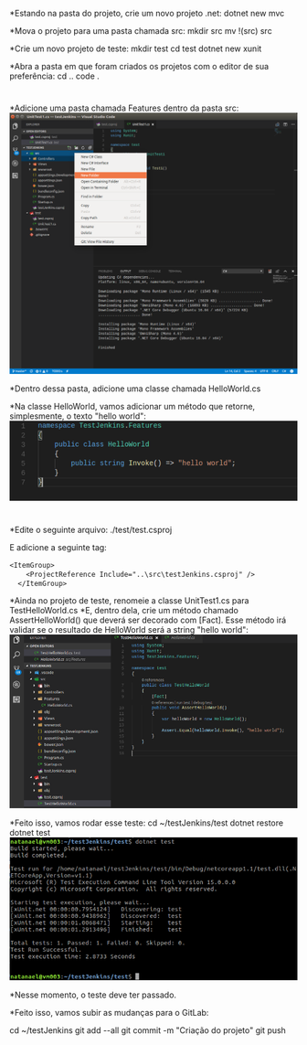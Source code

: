 *Estando na pasta do projeto, crie um novo projeto .net:
dotnet new mvc

*Mova o projeto para uma pasta chamada src:
mkdir src
mv !(src) src

*Crie um novo projeto de teste:
mkdir test
cd test
dotnet new xunit

*Abra a pasta em que foram criados os projetos com o editor de sua preferência:
cd ..
code .

#

*Adicione uma pasta chamada Features dentro da pasta src:
![Features](./res/000.png  "Features")

*Dentro dessa pasta, adicione uma classe chamada HelloWorld.cs

*Na classe HelloWorld, vamos adicionar um método que retorne, simplesmente, o texto "hello world":
![HelloWorld](./res/001.png  "HelloWorld")

#

*Edite o seguinte arquivo:
./test/test.csproj

E adicione a seguinte tag:

	<ItemGroup>
		<ProjectReference Include="..\src\testJenkins.csproj" />
	  </ItemGroup>
	  
*Ainda no projeto de teste, renomeie a classe UnitTest1.cs para TestHelloWorld.cs
*E, dentro dela, crie um método chamado AssertHelloWorld() que deverá ser decorado com [Fact]. Esse método irá validar se o resultado de HelloWorld será a string "hello world":
![Assert](./res/002.png  "Assert")

*Feito isso, vamos rodar esse teste:
cd ~/testJenkins/test
dotnet restore
dotnet test
![Test](./res/003.png  "Test")

*Nesse momento, o teste deve ter passado.

*Feito isso, vamos subir as mudanças para o GitLab:

cd ~/testJenkins
git add --all
git commit -m "Criação do projeto"
git push